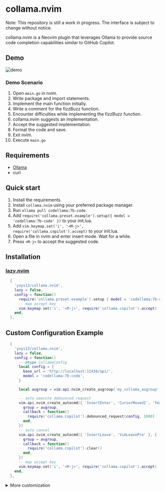 # collama.nvim

Note: This repository is still a work in progress.
The interface is subject to change without notice.

collama.nvim is a Neovim plugin that leverages Ollama to provide source code completion capabilities similar to GitHub Copilot.

## Demo

![demo](https://github.com/user-attachments/assets/a3182d04-55dd-4303-92b9-fae926a1c12c)

### Demo Scenario

1. Open `main.go` in nvim.
1. Write package and import statements.
1. Implement the main function initially.
1. Write a comment for the fizzBuzz function.
1. Encounter difficulties while implementing the fizzBuzz function.
1. collama.nvim suggests an implementation.
1. Accept the suggested implementation.
1. Format the code and save.
1. Exit nvim.
1. Execute `main.go`

## Requirements

- [Ollama](https://ollama.com)
- curl

## Quick start

1. Install the requirements.
1. Install `collama.nvim` using your preferred package manager.
1. Run `ollama pull codellama:7b-code`.
1. Add `require('collama.preset.example').setup({ model = 'codellama:7b-code' })` to your init.lua.
1. Add `vim.keymap.set('i', '<M-j>', require('collama.copilot').accept)` to your init.lua.
1. Open a file in nvim and enter insert mode. Wait for a while.
1. Press `<M-j>` to accept the suggested code.

## Installation

### [lazy.nvim](https://github.com/folke/lazy.nvim)

```lua
  {
    'yuys13/collama.nvim',
    lazy = false,
    config = function()
      require('collama.preset.example').setup { model = 'codellama:7b-code' }
      -- map accept key
      vim.keymap.set('i', '<M-j>', require('collama.copilot').accept)
    end,
  },
```

## Custom Configuration Example

```lua
  {
    'yuys13/collama.nvim',
    lazy = false,
    config = function()
      ---@type CollamaConfig
      local config = {
        base_url = 'http://localhost:11434/api/',
        model = 'codellama:7b-code',
      }

      local augroup = vim.api.nvim_create_augroup('my_collama_augroup', { clear = true })

      -- auto execute debounced_request
      vim.api.nvim_create_autocmd({ 'InsertEnter', 'CursorMovedI', 'TextChangedI' }, {
        group = augroup,
        callback = function()
          require('collama.copilot').debounced_request(config, 1000)
        end,
      })
      -- auto cancel
      vim.api.nvim_create_autocmd({ 'InsertLeave', 'VimLeavePre' }, {
        group = augroup,
        callback = function()
          require('collama.copilot').clear()
        end,
      })
      -- map accept key
      vim.keymap.set('i', '<M-j>', require('collama.copilot').accept)
    end,
  },
```

<details>
<summary>More customization</summary>

### Custom Notification

#### [nvim-notify](https://github.com/rcarriga/nvim-notify)

```lua
  {
    'yuys13/collama.nvim',
    lazy = false,
    config = function()
      require('collama.preset.example').setup { model = 'codellama:7b-code' }
      -- map accept key
      vim.keymap.set('i', '<M-j>', require('collama.copilot').accept)

      require('collama.logger').setup(require('notify').notify)
    end,
  },
```

![nvim-notify](https://github.com/user-attachments/assets/9307d963-9adb-44e8-9773-34a6b1d1cd1c)

#### [fidget.nvim](https://github.com/j-hui/fidget.nvim)

```lua
  {
    'yuys13/collama.nvim',
    lazy = false,
    config = function()
      require('collama.preset.example').setup { model = 'codellama:7b-code' }
      -- map accept key
      vim.keymap.set('i', '<M-j>', require('collama.copilot').accept)

      require('collama.logger').setup(require('fidget').notify)
    end,
  },
```

![fidget](https://github.com/user-attachments/assets/51084471-47db-4268-b446-592c02f11f58)

#### vim.notify

```lua
  {
    'yuys13/collama.nvim',
    lazy = false,
    config = function()
      require('collama.preset.example').setup { model = 'codellama:7b-code' }
      -- map accept key
      vim.keymap.set('i', '<M-j>', require('collama.copilot').accept)

      require('collama.logger').setup(vim.notify)
    end,
  },
```

![vim.notify](https://github.com/user-attachments/assets/ee74aef7-dc48-4a51-9560-740515e8923c)

</details>
